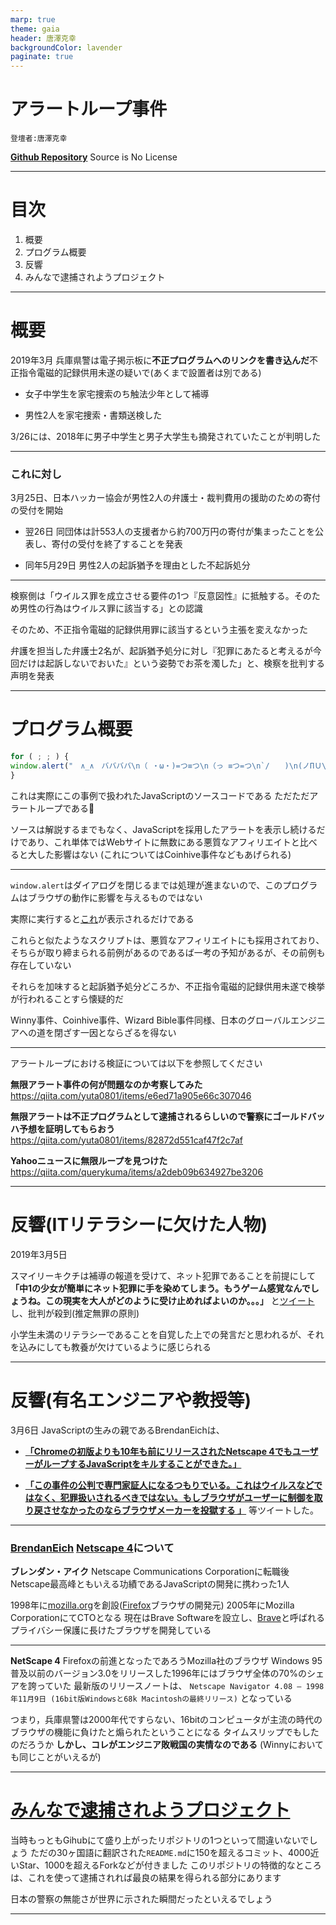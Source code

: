 ```yaml
---
marp: true
theme: gaia
header: 唐澤克幸
backgroundColor: lavender
paginate: true
---
```


# アラートループ事件
    登壇者:唐澤克幸

[**Github Repository**](https://github.com/Katsuyuki-Karasawa/1st-marp-ghpages)
Source is No License

---

# 目次

1. 概要
2. プログラム概要
3. 反響
4. みんなで逮捕されようプロジェクト
---

# 概要

2019年3月
兵庫県警は電子掲示板に**不正プログラムへのリンクを書き込んだ**不正指令電磁的記録供用未遂の疑いで(あくまで設置者は別である)

 * 女子中学生を家宅捜索のち触法少年として補導

 * 男性2人を家宅捜索・書類送検した

3/26には、2018年に男子中学生と男子大学生も摘発されていたことが判明した

---
### これに対し
3月25日、日本ハッカー協会が男性2人の弁護士・裁判費用の援助のための寄付の受付を開始

 * 翌26日
 同団体は計553人の支援者から約700万円の寄付が集まったことを公表し、寄付の受付を終了することを発表

 * 同年5月29日
 男性2人の起訴猶予を理由とした不起訴処分

---
検察側は「ウイルス罪を成立させる要件の1つ『反意図性』に抵触する。そのため男性の行為はウイルス罪に該当する」との認識

そのため、不正指令電磁的記録供用罪に該当するという主張を変えなかった

弁護を担当した弁護士2名が、起訴猶予処分に対し『犯罪にあたると考えるが今回だけは起訴しないでおいた』という姿勢でお茶を濁した」と、検察を批判する声明を発表

---
# プログラム概要

```js
for ( ; ; ) {
window.alert("　∧_∧　ババババ\n（ ・ω・)=つ≡つ\n（っ ≡つ=つ\n`/　　)\n(ノΠＵ\n何回閉じても無駄ですよ～ww\nm9（＾Д＾）プギャー！！")
}
```

これは実際にこの事例で扱われたJavaScriptのソースコードである
ただただアラートループである:thinking:

ソースは解説するまでもなく、JavaScriptを採用したアラートを表示し続けるだけであり、これ単体ではWebサイトに無数にある悪質なアフィリエイトと比べると大した影響はない
(これについてはCoinhive事件などもあげられる)

---

```window.alert```はダイアログを閉じるまでは処理が進まないので、このプログラムはブラウザの動作に影響を与えるものではない

実際に実行すると[これ](https://mouse484.github.io/lets-get-arrested/ja/)が表示されるだけである

これらと似たようなスクリプトは、悪質なアフィリエイトにも採用されており、そちらが取り締まられる前例があるのであるば一考の予知があるが、その前例も存在していない

それらを加味すると起訴猶予処分どころか、不正指令電磁的記録供用未遂で検挙が行われることすら懐疑的だ

Winny事件、Coinhive事件、Wizard Bible事件同様、日本のグローバルエンジニアへの道を閉ざす一因とならざるを得ない

--- 
アラートループにおける検証については以下を参照してください

**無限アラート事件の何が問題なのか考察してみた**
https://qiita.com/yuta0801/items/e6ed71a905e66c307046

**無限アラートは不正プログラムとして逮捕されるらしいので警察にゴールドバッハ予想を証明してもらおう**
https://qiita.com/yuta0801/items/82872d551caf47f2c7af

**Yahooニュースに無限ループを見つけた**
https://qiita.com/querykuma/items/a2deb09b634927be3206


---

# 反響(ITリテラシーに欠けた人物)
2019年3月5日

スマイリーキクチは補導の報道を受けて、ネット犯罪であることを前提にして
**「中1の少女が簡単にネット犯罪に手を染めてしまう。もうゲーム感覚なんでしょうね。この現実を大人がどのように受け止めればよいのか。。。」** 
と[ツイート](https://archive.fo/9lUgN)し、批判が殺到(推定無罪の原則)

小学生未満のリテラシーであることを自覚した上での発言だと思われるが、それを込みにしても教養が欠けているように感じられる

---

# 反響(有名エンジニアや教授等)

3月6日
JavaScriptの生みの親であるBrendanEichは、
 * [**「Chromeの初版よりも10年も前にリリースされたNetscape 4でもユーザーがループするJavaScriptをキルすることができた。」**](https://twitter.com/BrendanEich/status/1102953296719802369?s=20&t=7Vl3muWeyq2ecWyoAY3Oug)

 * [**「この事件の公判で専門家証人になるつもりでいる。これはウイルスなどではなく、犯罪扱いされるべきではない。もしブラウザがユーザーに制御を取り戻させなかったのならブラウザメーカーを投獄する 」**](https://twitter.com/BrendanEich/status/1104170683045564416?s=20&t=EU2SlJ8REw81YNe2TJ4P7g)
等ツイートした。

---
 ### [BrendanEich](https://ja.wikipedia.org/wiki/%E3%83%96%E3%83%AC%E3%83%B3%E3%83%80%E3%83%B3%E3%83%BB%E3%82%A2%E3%82%A4%E3%82%AF) [Netscape 4](https://ja.wikipedia.org/wiki/Netscape%E3%82%B7%E3%83%AA%E3%83%BC%E3%82%BA)について

**ブレンダン・アイク**
Netscape Communications Corporationに転職後Netscape最高峰ともいえる功績であるJavaScriptの開発に携わった1人

1998年に[mozilla.org](https://www.mozilla.org/ja/)を創設([Firefox](https://www.mozilla.org/ja/firefox/new/)ブラウザの開発元)
2005年にMozilla CorporationにてCTOとなる
現在はBrave Softwareを設立し、[Brave](https://brave.com/ja/)と呼ばれるプライバシー保護に長けたブラウザを開発している

---

**NetScape 4**
Firefoxの前進となったであろうMozilla社のブラウザ
Windows 95普及以前のバージョン3.0をリリースした1996年にはブラウザ全体の70%のシェアを誇っていた
最新版のリリースノートは、
`Netscape Navigator 4.08 – 1998年11月9日 (16bit版Windowsと68k Macintoshの最終リリース)`
となっている

つまり，兵庫県警は2000年代ですらない、16bitのコンピュータが主流の時代のブラウザの機能に負けたと煽られたということになる
タイムスリップでもしたのだろうか
**しかし、コレがエンジニア敗戦国の実情なのである**
(Winnyにおいても同じことがいえるが)

---

# [みんなで逮捕されようプロジェクト](https://github.com/hamukazu/lets-get-arrested/blob/master/README.ja.md)


当時もっともGihubにて盛り上がったリポジトリの1つといって間違いないでしょう
ただの30ヶ国語に翻訳された`README.md`に150を超えるコミット、4000近いStar、1000を超えるForkなどが付きました
このリポジトリの特徴的なところは、これを使って逮捕されれば最良の結果を得られる部分にあります

日本の警察の無能さが世界に示された瞬間だったといえるでしょう

---

